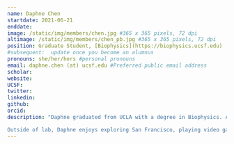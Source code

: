 ```yaml
---
name: Daphne Chen
startdate: 2021-06-21
enddate:
image: /static/img/members/chen.jpg #365 x 365 pixels, 72 dpi
altimage: /static/img/members/chen_pb.jpg #365 x 365 pixels, 72 dpi
position: Graduate Student, [Biophysics](https://biophysics.ucsf.edu)
#subsequent:  update once you become an alumnus
pronouns: she/her/hers #personal pronouns
email: daphne.chen (at) ucsf.edu #Preferred public email address
scholar:
website:
UCSF:
twitter:
linkedin:
github:
orcid:
description: "Daphne graduated from UCLA with a degree in Biophysics. As an undergraduate, she studied the effects of chaotropes and kosmotropes on protein hydration layers under the guidance of [Dr. Giovanni Zocchi](https://zocchi.physics.ucla.edu). She discovered her interest in structural biology when she spent a summer working under [Dr. Kliment Verba](https://verbalab.ucsf.edu) at UCSF, and will pursue structural biology-related projects as a member of the Fraser lab.

Outside of lab, Daphne enjoys exploring San Francisco, playing video games, and reading. "
---
```

